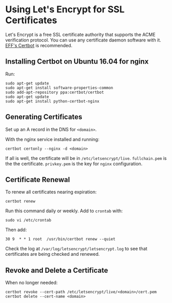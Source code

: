 # Using Let's Encrypt for SSL Certificates

Let's Encrypt is a free SSL certificate authority that supports the ACME verification protocol. You can use any certificate daemon software with it. [EFF's Certbot](https://certbot.eff.org) is recommended.

## Installing Certbot on Ubuntu 16.04 for nginx

Run:

```
sudo apt-get update
sudo apt-get install software-properties-common
sudo add-apt-repository ppa:certbot/certbot
sudo apt-get update
sudo apt-get install python-certbot-nginx 
```

## Generating Certificates

Set up an A record in the DNS for `<domain>`.

With the nginx service installed and running:

```
certbot certonly --nginx -d <domain>
```

If all is well, the certificate will be in `/etc/letsencrypt/live`.  `fullchain.pem` is the the certificate.  `privkey.pem` is the key for `nginx` configuration.

## Certificate Renewal

To renew all certificates nearing expiration:

```
certbot renew
```

Run this command daily or weekly.  Add to `crontab` with:

```
sudo vi /etc/crontab
```

Then add:

```
30 9  * * 1 root  /usr/bin/certbot renew --quiet
```

Check the log at `/var/log/letsencrypt/letsencrypt.log` to see that certificates are being checked and renewed.

## Revoke and Delete a Certificate

When no longer needed:

```
certbot revoke --cert-path /etc/letsencrypt/live/<domain>/cert.pem
certbot delete --cert-name <domain>
```
